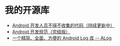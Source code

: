 # 我的开源库

* [Android 开发人员不得不收集的代码（持续更新中）](https://github.com/Blankj/AndroidUtilCode)
* [Android 开发规范（完结版）](https://github.com/Blankj/AndroidStandardDevelop)
* [一个精简、全面、方便的 Android Log 库 -- ALog](https://github.com/Blankj/ALog)

